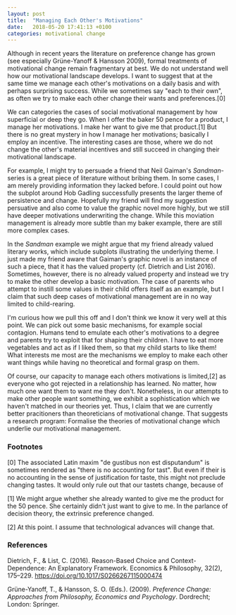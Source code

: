 ```yaml
---
layout: post
title:  "Managing Each Other's Motivations"
date:   2018-05-20 17:41:13 +0100
categories: motivational change
---
```


Although in recent years the literature on preference change has grown (see especially Grüne-Yanoff & Hansson 2009), formal treatments of motivational change remain fragmentary at best. We do not understand well how our motivational landscape develops. I want to suggest that at the same time we manage each other's motivations on a daily basis and with perhaps surprising success. While we sometimes say "each to their own", as often we try to make each other change their wants and preferences.[0]

We can categories the cases of social motivational management by how superficial or deep they go. When I offer the baker 50 pence for a product, I manage her motivations. I make her want to give me that product.[1] But there is no great mystery in how I manage her motivations; basically I employ an incentive. The interesting cases are those, where we do not change the other's material incentives and still succeed in changing their motivational landscape.

For example, I might try to persuade a friend that Neil Gaiman's *Sandman*-series is a great piece of literature without bribing them. In some cases, I am merely providing information they lacked before. I could point out how the subplot around Hob Gadling successfully presents the larger theme of persistence and change. Hopefully my friend will find my suggestion persuative and also come to value the graphic novel more highly, but we still have deeper motivations underwriting the change. While this moviation management is already more subtle than my baker example, there are still more complex cases.

In the *Sandman* example we might argue that my friend already valued literary works, which include subplots illustrating the underlying theme. I just made my friend aware that Gaiman's graphic novel is an instance of such a piece, that it has the valued property (cf. Dietrich and List 2016). Sometimes, however, there is no already valued property and instead we try to make the other develop a basic motivation. The case of parents who attempt to instill some values in their child offers itself as an example, but I claim that such deep cases of motivational management are in no way limited to child-rearing.

I'm curious how we pull this off and I don't think we know it very well at this point. We can pick out some basic mechanisms, for example social contagion. Humans tend to emulate each other's motivations to a degree and parents try to exploit that for shaping their children. I have to eat more vegetables and act as if I liked them, so that my child starts to like them! What interests me most are the mechanisms we employ to make each other want things while having no theoretical and formal grasp on them.

Of course, our capacity to manage each others motivations is limited,[2] as everyone who got rejected in a relationship has learned. No matter, how much one want them to want me they don't. Nonetheless, in our attempts to make other people want something, we exhibit a sophistication which we haven't matched in our theories yet. Thus, I claim that we are currently better pracitioners than theoreticians of motivational change. That suggests a research program: Formalise the theories of motivational change which underlie our motivational management.


### Footnotes
[0] The associated Latin maxim "de gustibus non est disputandum" is sometimes rendered as "there is no accounting for tast". But even if their is no accounting in the sense of justification for taste, this might not preclude changing tastes. It would only rule out that our tastets change, because of 

[1] We might argue whether she already wanted to give me the product for the 50 pence. She certainly didn't just want to give to me. In the parlance of decision theory, the extrinsic preference changed.

[2] At this point. I assume that technological advances will change that.

### References
Dietrich, F., & List, C. (2016). Reason-Based Choice and Context-Dependence: An Explanatory Framework. Economics &amp; Philosophy, 32(2), 175–229. https://doi.org/10.1017/S0266267115000474

Grüne-Yanoff, T., & Hansson, S. O. (Eds.). (2009). *Preference Change: Approaches from Philosophy, Economics and Psychology*. Dordrecht; London: Springer.
